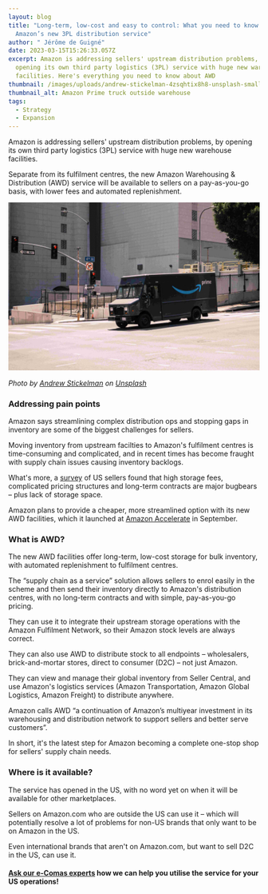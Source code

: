 ```yaml
---
layout: blog
title: "Long-term, low-cost and easy to control: What you need to know about
  Amazon’s new 3PL distribution service"
author: " Jérôme de Guigné"
date: 2023-03-15T15:26:33.057Z
excerpt: Amazon is addressing sellers' upstream distribution problems, by
  opening its own third party logistics (3PL) service with huge new warehouse
  facilities. Here's everything you need to know about AWD
thumbnail: /images/uploads/andrew-stickelman-4zsqhtix8h8-unsplash-small.jpg
thumbnail_alt: Amazon Prime truck outside warehouse
tags:
  - Strategy
  - Expansion
---
```

<!--StartFragment-->

Amazon is addressing sellers' upstream distribution problems, by opening its own third party logistics (3PL) service with huge new warehouse facilities.

Separate from its fulfilment centres, the new Amazon Warehousing & Distribution (AWD) service will be available to sellers on a pay-as-you-go basis, with lower fees and automated replenishment.

![](/images/uploads/andrew-stickelman-4zsqhtix8h8-unsplash-tiny.jpg)

*Photo by [Andrew Stickelman](https://unsplash.com/@astickelman93?utm_source=unsplash&utm_medium=referral&utm_content=creditCopyText) on [Unsplash](https://unsplash.com/photos/4zSqHtIx8H8?utm_source=unsplash&utm_medium=referral&utm_content=creditCopyText)*

### Addressing pain points

Amazon says streamlining complex distribution ops and stopping gaps in inventory are some of the biggest challenges for sellers.

Moving inventory from upstream facilties to Amazon's fulfilment centres is time-consuming and complicated, and in recent times has become fraught with supply chain issues causing inventory backlogs.

What's more, a [survey](https://www.aboutamazon.com/news/small-business/amazon-announces-new-service-to-help-solve-supply-chain-challenges-for-sellers) of US sellers found that high storage fees, complicated pricing structures and long-term contracts are major bugbears – plus lack of storage space.

Amazon plans to provide a cheaper, more streamlined option with its new AWD facilities, which it launched at [Amazon Accelerate](https://sell.amazon.com/events) in September.

### What is AWD?

The new AWD facilities offer long-term, low-cost storage for bulk inventory, with automated replenishment to fulfilment centres.

The “supply chain as a service” solution allows sellers to enrol easily in the scheme and then send their inventory directly to Amazon's distribution centres, with no long-term contracts and with simple, pay-as-you-go pricing.

They can use it to integrate their upstream storage operations with the Amazon Fulfilment Network, so their Amazon stock levels are always correct.

They can also use AWD to distribute stock to all endpoints – wholesalers, brick-and-mortar stores, direct to consumer (D2C) – not just Amazon.

They can view and manage their global inventory from Seller Central, and use Amazon's logistics services (Amazon Transportation, Amazon Global Logistics, Amazon Freight) to distribute anywhere.

Amazon calls AWD “a continuation of Amazon’s multiyear investment in its warehousing and distribution network to support sellers and better serve customers”.

In short, it's the latest step for Amazon becoming a complete one-stop shop for sellers' supply chain needs.

### Where is it available?

The service has opened in the US, with no word yet on when it will be available for other marketplaces.

Sellers on Amazon.com who are outside the US can use it – which will potentially resolve a lot of problems for non-US brands that only want to be on Amazon in the US.

Even international brands that aren't on Amazon.com, but want to sell D2C in the US, can use it.

#### [Ask our e-Comas experts](http://e-comas.com/contact.html) how we can help you utilise the service for your US operations!

<!--EndFragment-->